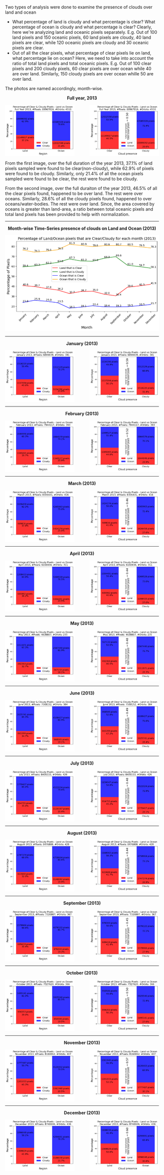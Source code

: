 Two types of analysis were done to examine the presence of clouds over land and ocean

- What percentage of land is cloudy and what percentage is clear? What percentage of ocean is cloudy and what percentage is clear? Clearly, here we're analyzing land and oceanic pixels separately. E.g. Out of 100 land pixels and 150 oceanic pixels, 60 land pixels are cloudy, 40 land pixels are clear, while 120 oceanic pixels are cloudy and 30 oceanic pixels are clear.
- Out of all the clear pixels, what percentage of clear pixels lie on land, what percentage lie on ocean? Here, we need to take into account the ratio of total land pixels and total oceanic pixels. E.g. Out of 100 clear pixels and 200 cloudy pixels, 60 clear pixels are over ocean while 40 are over land. Similarly, 150 cloudy pixels are over ocean whille 50 are over land.

The photos are named accordingly, month-wise.


<p align="center"> <strong>Full year, 2013</strong> </p>
  
<div style="display: flex; justify-content: space-between;">
    <img src="year2013%25landiscloudy.png" alt="Land is Cloudy" width="45%">
    <img src="year2013%25clearisonland.png" alt="Another Image" width="45%">
</div>

From the first image, over the full duration of the year 2013, 37.1% of land pixels sampled were found to be clear(non-cloudy), while 62.9% of pixels were found to be cloudy. Similarly, only 21.4% of all the ocean pixels sampled were found to be clear, the rest were found to be cloudy.

From the second image, over the full duraiton of the year 2013, 46.5% of all the clear pixels found, happened to be over land. The rest were over oceans. Similarly, 28.6% of all the cloudy pixels found, happened to over oceans/water-bodies. The rest were over land. Since, the area covered by oceans is greater than land-area, a ratio between total oceanic pixels and total land pixels has been provided to help with normalization.

********************************************************************************

<p align="center"> <strong>Month-wise Time-Series presence of clouds on Land and Ocean (2013)</strong> </p>
  
<p align="center">
  <img src="timeseries2013.png"
</p>

********************************************************************************

<p align="center"> <strong>January (2013)</strong> </p>
  
<div style="display: flex; justify-content: space-between;">
    <img src="01jan%25landiscloudy.png" alt="Land is Cloudy" width="45%">
    <img src="01jan%25clearisonland.png" alt="Another Image" width="45%">
</div>


********************************************************************************
<p align="center"> <strong>February (2013)</strong> </p>

<div style="display: flex; justify-content: space-between;">
    <img src="02feb%25landiscloudy.png" alt="Land is Cloudy" width="45%">
    <img src="02feb%25clearisonland.png" alt="Another Image" width="45%">
</div>

********************************************************************************
<p align="center"> <strong>March (2013)</strong> </p>

<div style="display: flex; justify-content: space-between;">
    <img src="03mar%25landiscloudy.png" alt="Land is Cloudy" width="45%">
    <img src="03mar%25clearisonland.png" alt="Another Image" width="45%">
</div>

********************************************************************************
<p align="center"> <strong>April (2013)</strong> </p>
<div style="display: flex; justify-content: space-between;">
    <img src="04apr%25landiscloudy.png" alt="Land is Cloudy" width="45%">
    <img src="04apr%25clearisonland.png" alt="Another Image" width="45%">
</div>

********************************************************************************
<p align="center"> <strong>May (2013)</strong> </p>
<div style="display: flex; justify-content: space-between;">
    <img src="05may%25landiscloudy.png" alt="Land is Cloudy" width="45%">
    <img src="05may%25clearisonland.png" alt="Another Image" width="45%">
</div>

********************************************************************************
<p align="center"> <strong>June (2013)</strong> </p>
<div style="display: flex; justify-content: space-between;">
    <img src="06jun%25landiscloudy.png" alt="Land is Cloudy" width="45%">
    <img src="06jun%25clearisonland.png" alt="Another Image" width="45%">
</div>

********************************************************************************
<p align="center"> <strong>July (2013)</strong> </p>
<div style="display: flex; justify-content: space-between;">
    <img src="07jul%25landiscloudy.png" alt="Land is Cloudy" width="45%">
    <img src="07jul%25clearisonland.png" alt="Another Image" width="45%">
</div>

********************************************************************************
<p align="center"> <strong>August (2013)</strong> </p>
<div style="display: flex; justify-content: space-between;">
    <img src="08aug%25landiscloudy.png" alt="Land is Cloudy" width="45%">
    <img src="08aug%25clearisonland.png" alt="Another Image" width="45%">
</div>

********************************************************************************
<p align="center"> <strong>September (2013)</strong> </p>
<div style="display: flex; justify-content: space-between;">
    <img src="09sep%25landiscloudy.png" alt="Land is Cloudy" width="45%">
    <img src="09sep%25clearisonland.png" alt="Another Image" width="45%">
</div>

********************************************************************************
<p align="center"> <strong>October (2013)</strong> </p>
<div style="display: flex; justify-content: space-between;">
    <img src="10oct%25landiscloudy.png" alt="Land is Cloudy" width="45%">
    <img src="10oct%25clearisonland.png" alt="Another Image" width="45%">
</div>

********************************************************************************
<p align="center"> <strong>November (2013)</strong> </p>
<div style="display: flex; justify-content: space-between;">
    <img src="11nov%25landiscloudy.png" alt="Land is Cloudy" width="45%">
    <img src="11nov%25clearisonland.png" alt="Another Image" width="45%">
</div>

********************************************************************************
<p align="center"> <strong>December (2013)</strong> </p>
<div style="display: flex; justify-content: space-between;">
    <img src="12dec%25landiscloudy.png" alt="Land is Cloudy" width="45%">
    <img src="12dec%25clearisonland.png" alt="Another Image" width="45%">
</div>








